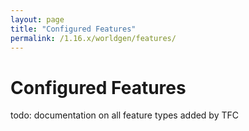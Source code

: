 ```yaml
---
layout: page
title: "Configured Features"
permalink: /1.16.x/worldgen/features/
---
```


# Configured Features

todo: documentation on all feature types added by TFC
